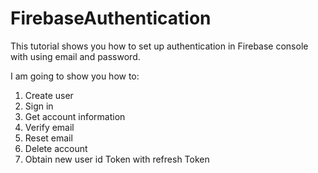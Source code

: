 # FirebaseAuthentication
This tutorial shows you how to set up authentication in Firebase console with using email and password. 

I am going to show you how to:
1. Create user
2. Sign in
3. Get account information
4. Verify email
5. Reset email
6. Delete account
7. Obtain new user id Token with refresh Token
